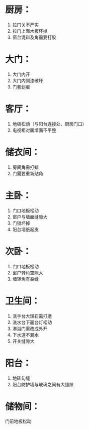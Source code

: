 # 厨房：

1. 拉门关不严实
2. 拉门上面木板坏掉
3. 窗台诡辩及角需要打胶

# 大门：

1. 大门内开
2. 大门内侧漆破坏 
3. 门套划痕

# 客厅：

1. 地板松动（与阳台连接处、厨房门口） 
2. 电视柜对面墙面不平整

# 储衣间：

1. 房间角需打蜡
2. 门需要重新贴角

# 主卧：

1. 门口地板松动
2. 窗户与墙面缝隙大
3. 门锁坏掉
4. 阳台墙纸起皮

# 次卧：

1. 门口地板松动
2. 窗户转角空隙大
3. 墙转角有裂缝

# 卫生间：

1. 洗手台大理石需打磨
2. 洗水台下面台灯松动
3. 淋浴门需改成外开 
4. 下水道不漏水
5. 开关缝隙大

# 阳台：

1. 地砖勾缝
2. 阳台防护墙与玻璃之间有大缝隙

# 储物间：

门前地板松动
